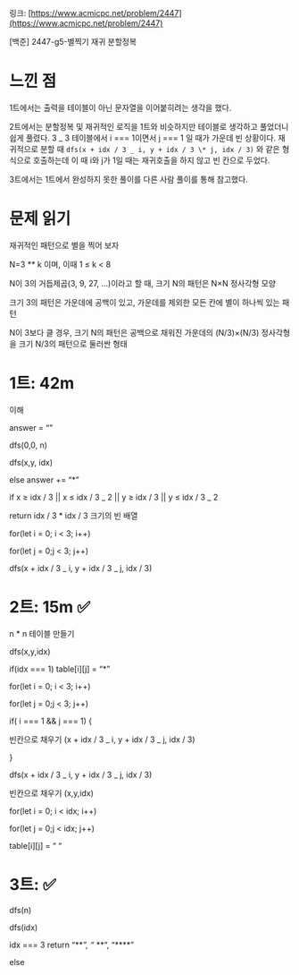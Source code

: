 링크: [https://www.acmicpc.net/problem/2447](https://www.acmicpc.net/problem/2447)

[백준] 2447-g5-별찍기 재귀 분할정복

# 느낀 점

1트에서는 출력을 테이블이 아닌 문자열을 이어붙히려는 생각을 했다.

2트에서는 분할정복 및 재귀적인 로직을 1트와 비슷하지만 테이블로 생각하고 풀었더니 쉽게 풀렸다. 3 _ 3 테이블에서 i === 1이면서 j === 1 일 때가 가운데 빈 상황이다. 재귀적으로 분할 때 `dfs(x + idx / 3 _ i, y + idx / 3 \* j, idx / 3)` 와 같은 형식으로 호출하는데 이 때 i와 j가 1일 때는 재귀호출을 하지 않고 빈 칸으로 두었다.

3트에서는 1트에서 완성하지 못한 풀이를 다른 사람 풀이를 통해 참고했다.

# 문제 읽기

재귀적인 패턴으로 별을 찍어 보자

N=3 \*\* k 이며, 이때 1 ≤ k < 8

N이 3의 거듭제곱(3, 9, 27, ...)이라고 할 때, 크기 N의 패턴은 N×N 정사각형 모양

크기 3의 패턴은 가운데에 공백이 있고, 가운데를 제외한 모든 칸에 별이 하나씩 있는 패턴

N이 3보다 클 경우, 크기 N의 패턴은 공백으로 채워진 가운데의 (N/3)×(N/3) 정사각형을 크기 N/3의 패턴으로 둘러싼 형태

# 1트: 42m

이해

answer = “”

dfs(0,0, n)

dfs(x,y, idx)

else answer += “\*”

if x ≥ idx / 3 || x ≤ idx / 3 _ 2 || y ≥ idx / 3 || y ≤ idx / 3 _ 2

return idx / 3 \* idx / 3 크기의 빈 배열

for(let i = 0; i < 3; i++)

for(let j = 0;j < 3; j++)

dfs(x + idx / 3 _ i, y + idx / 3 _ j, idx / 3)

# 2트: 15m ✅

n \* n 테이블 만들기

dfs(x,y,idx)

if(idx === 1) table[i][j] = “\*”

for(let i = 0; i < 3; i++)

for(let j = 0;j < 3; j++)

if( i === 1 && j === 1) {

빈칸으로 채우기 (x + idx / 3 _ i, y + idx / 3 _ j, idx / 3)

}

dfs(x + idx / 3 _ i, y + idx / 3 _ j, idx / 3)

빈칸으로 채우기 (x,y,idx)

for(let i = 0; i < idx; i++)

for(let j = 0;j < idx; j++)

table[i][j] = “ “

# 3트: ✅

dfs(n)

dfs(idx)

idx === 3 return “**_”, “_ **“, “\*\*\*\*”

else
